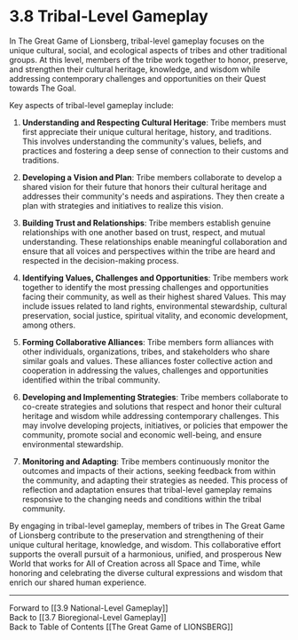 # 3.8 Tribal-Level Gameplay

In The Great Game of Lionsberg, tribal-level gameplay focuses on the unique cultural, social, and ecological aspects of tribes and other traditional groups. At this level, members of the tribe work together to honor, preserve, and strengthen their cultural heritage, knowledge, and wisdom while addressing contemporary challenges and opportunities on their Quest towards The Goal. 

Key aspects of tribal-level gameplay include:

1.  **Understanding and Respecting Cultural Heritage**: Tribe members must first appreciate their unique cultural heritage, history, and traditions. This involves understanding the community's values, beliefs, and practices and fostering a deep sense of connection to their customs and traditions.
    
2.  **Developing a Vision and Plan**: Tribe members collaborate to develop a shared vision for their future that honors their cultural heritage and addresses their community's needs and aspirations. They then create a plan with strategies and initiatives to realize this vision.
    
3.  **Building Trust and Relationships**: Tribe members establish genuine relationships with one another based on trust, respect, and mutual understanding. These relationships enable meaningful collaboration and ensure that all voices and perspectives within the tribe are heard and respected in the decision-making process.
    
4.  **Identifying Values, Challenges and Opportunities**: Tribe members work together to identify the most pressing challenges and opportunities facing their community, as well as their highest shared Values. This may include issues related to land rights, environmental stewardship, cultural preservation, social justice, spiritual vitality, and economic development, among others.
    
5.  **Forming Collaborative Alliances**: Tribe members form alliances with other individuals, organizations, tribes, and stakeholders who share similar goals and values. These alliances foster collective action and cooperation in addressing the values, challenges and opportunities identified within the tribal community.
    
6.  **Developing and Implementing Strategies**: Tribe members collaborate to co-create strategies and solutions that respect and honor their cultural heritage and wisdom while addressing contemporary challenges. This may involve developing projects, initiatives, or policies that empower the community, promote social and economic well-being, and ensure environmental stewardship.
    
7.  **Monitoring and Adapting**: Tribe members continuously monitor the outcomes and impacts of their actions, seeking feedback from within the community, and adapting their strategies as needed. This process of reflection and adaptation ensures that tribal-level gameplay remains responsive to the changing needs and conditions within the tribal community.
    

By engaging in tribal-level gameplay, members of tribes in The Great Game of Lionsberg contribute to the preservation and strengthening of their unique cultural heritage, knowledge, and wisdom. This collaborative effort supports the overall pursuit of a harmonious, unified, and prosperous New World that works for All of Creation across all Space and Time, while honoring and celebrating the diverse cultural expressions and wisdom that enrich our shared human experience.

____

Forward to [[3.9 National-Level Gameplay]]    
Back to [[3.7 Bioregional-Level Gameplay]]  
Back to Table of Contents [[The Great Game of LIONSBERG]]  